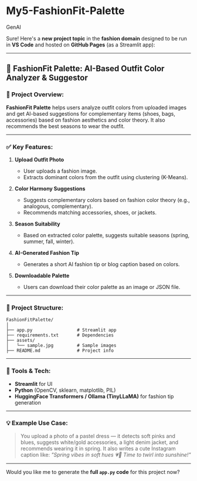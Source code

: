 # My5-FashionFit-Palette
GenAI


Sure! Here's a **new project topic** in the **fashion domain** designed to be run in **VS Code** and hosted on **GitHub Pages** (as a Streamlit app):

---

## 👠 **FashionFit Palette: AI-Based Outfit Color Analyzer & Suggestor**

### 🎯 Project Overview:

**FashionFit Palette** helps users analyze outfit colors from uploaded images and get AI-based suggestions for complementary items (shoes, bags, accessories) based on fashion aesthetics and color theory. It also recommends the best seasons to wear the outfit.

---

### ✅ Key Features:

1. **Upload Outfit Photo**

   * User uploads a fashion image.
   * Extracts dominant colors from the outfit using clustering (K-Means).

2. **Color Harmony Suggestions**

   * Suggests complementary colors based on fashion color theory (e.g., analogous, complementary).
   * Recommends matching accessories, shoes, or jackets.

3. **Season Suitability**

   * Based on extracted color palette, suggests suitable seasons (spring, summer, fall, winter).

4. **AI-Generated Fashion Tip**

   * Generates a short AI fashion tip or blog caption based on colors.

5. **Downloadable Palette**

   * Users can download their color palette as an image or JSON file.

---

### 📁 Project Structure:

```
FashionFitPalette/
│
├── app.py                 # Streamlit app
├── requirements.txt       # Dependencies
├── assets/
│   └── sample.jpg         # Sample images
├── README.md              # Project info
```

---

### 🔧 Tools & Tech:

* **Streamlit** for UI
* **Python** (OpenCV, sklearn, matplotlib, PIL)
* **HuggingFace Transformers / Ollama (TinyLLaMA)** for fashion tip generation

---

### 💡 Example Use Case:

> You upload a photo of a pastel dress — it detects soft pinks and blues, suggests white/gold accessories, a light denim jacket, and recommends wearing it in spring. It also writes a cute Instagram caption like:
> *"Spring vibes in soft hues 💗👗 Time to twirl into sunshine!"*

---

Would you like me to generate the **full `app.py` code** for this project now?
